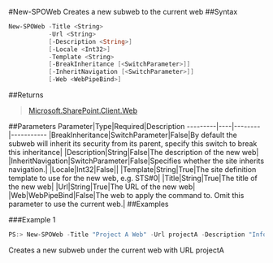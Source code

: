 #New-SPOWeb
Creates a new subweb to the current web
##Syntax
```powershell
New-SPOWeb -Title <String>
           -Url <String>
           [-Description <String>]
           [-Locale <Int32>]
           -Template <String>
           [-BreakInheritance [<SwitchParameter>]]
           [-InheritNavigation [<SwitchParameter>]]
           [-Web <WebPipeBind>]
```


##Returns
>[Microsoft.SharePoint.Client.Web](https://msdn.microsoft.com/en-us/library/microsoft.sharepoint.client.web.aspx)

##Parameters
Parameter|Type|Required|Description
---------|----|--------|-----------
|BreakInheritance|SwitchParameter|False|By default the subweb will inherit its security from its parent, specify this switch to break this inheritance|
|Description|String|False|The description of the new web|
|InheritNavigation|SwitchParameter|False|Specifies whether the site inherits navigation.|
|Locale|Int32|False||
|Template|String|True|The site definition template to use for the new web, e.g. STS#0|
|Title|String|True|The title of the new web|
|Url|String|True|The URL of the new web|
|Web|WebPipeBind|False|The web to apply the command to. Omit this parameter to use the current web.|
##Examples

###Example 1
```powershell
PS:> New-SPOWeb -Title "Project A Web" -Url projectA -Description "Information about Project A" -Locale 1033 -Template "STS#0"
```
Creates a new subweb under the current web with URL projectA
